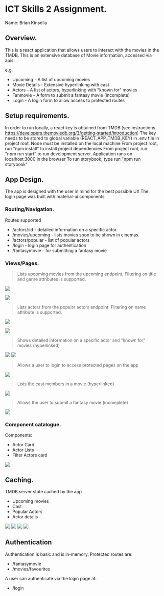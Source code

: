 
# ICT Skills 2 Assignment.

Name: Brian Kinsella

## Overview.

This is a react application that allows users to interact with the movies in the TMDB. This is an extensive database of Movie information, accessed via apis.

e.g. 
+ Upcoming - A list of upcoming movies
+ Movie Details - Extensive hyperlinking with cast 
+ Actors - A list of actors, hyperlinking with "known for" movies
+ Fanmovie - A form to submit a fantasy movie (incomplete)
+ Login - A login form to allow access to protected routes

## Setup requirements.

In order to run locally, a react key is obtained from TMDB (see instructions https://developers.themoviedb.org/3/getting-started/introduction)
The key needs to be stored to global variable (REACT_APP_TMDB_KEY) in .env file in project root.
Node must be installed on the local machine
From project root, run "npm install" to install project dependencies
From project root, run "npm run start" to run development server.
Application runs on localhost:3000 in the browser
To run storybook, type run "npm run storybook"

## App Design.

The app is designed with the user in mind for the best possible UX
The login page was built with material-ui components
### Routing/Navigation.

Routes supported

+ /actors/:id - detailed information on a specific actor.
+ /movies/upcoming - lists movies soon to be shown in cinemas.
+ /actors/popular - list of popular actors
+ /login - login page for authentication
+ /fantasymovie - for submitting a fantasy movie 


### Views/Pages.

>Lists upcoming movies from the upcoming endpoint. Filtering on title and genre attributes is supported.

![][u1]

![][u2]

>Lists actors from the popular actors endpoint. Filtering on name attribute is supported.

![][a1]

![][a2]

>Shows detailed information on a specific actor and "known for" movies (hyperlinked)

![][a1]
![][a2]

>Allows a user to login to access protected pages on the app

![][login]

>Lists the cast members in a movie (hyperlinked)

![][moviecast]

>Allows the user to submit a fantasy movie (incomplete)

![][fantasymovie]


### Component catalogue.

Components: 
+ Actor Card
+ Actor Lists
+ Filter Actors card

![][stories]

## Caching.

TMDB server state cached by the app

+ Upcoming movies
+ Cast
+ Popular Actors
+ Actor details

![][c1]
![][c2]
![][c3]
![][c4]

## Authentication

Authentication is basic and is in-memory. Protected routes are:

+ /fantasymovie
+ /movies/favourites

A user can authenticate via the login page at:
+ /login


[u1]: ./public/upcoming1.png
[u2]: ./public/upcoming2.png
[a1]: ./public/actors1.png
[a2]: ./public/actors2.png
[ab1]: ./public/actorsbio1.png
[ab2]: ./public/actorsbio2.png
[login]: ./public/login.png
[moviecast]: ./public/moviecast.png
[fantasymovie]: ./public/fantasymovie.png
[c1]: ./public/cachingupcoming.png
[c2]: ./public/cachingcast.png
[c3]: ./public/cachingpopular.png
[c4]: ./public/cachingbio.png
[stories]: ./public/storybook.png